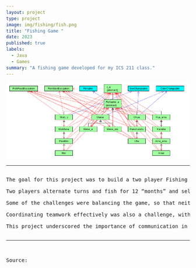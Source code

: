 ```yaml
---
layout: project
type: project
image: img/fishing/fish.png
title: "Fishing Game "
date: 2023
published: true
labels:
  - Java
  - Games
summary: "A fishing game developed for my ICS 211 class."
---
```


<img class="img-fluid" src="../img/fishing/fishing.png">


<hr>

<pre>

The goal for this project was to build a two player Fishing Tournament game using fish object classes.  
  
Two players alternate turns and fish for 12 “months” and sell their fish to raise the most money. Whoever raises the most money during that time wins the game. During that time, there are illegal fish and the player has the choice of whether they keep or return the illegal fish. To keep th fish, the player must bribe the policeman to keep the fish but if the bribe is not high enough, the player recieves a fine, hindering their chances to win.

Some of the challenges were balancing the game, so that neither player had an advantage and creating a convincing stock market simulation.  We wanted the game to be fun to play and make sure it wasn’t too easy to win, so we added extra interactions with the police and fish buyer to keep it exciting. 

Coordinating teamwork effectively was also a challenge, with each team member responsible for specific fish families, and handling various classes and arrays, including child, parent, and superclass, sorting them by size.

This project underscored the importance of communication in collaborative coding, mirroring professional settings where individuals are tasked with specific responsibilities. The experience enhanced my sense of responsibility and deepened my understanding of Java and data structures, ultimately leaving me satisfied with the project's outcome.

<hr>

Source: <a href="https://github.com/ICSatKCC/assignment-6---lawai-a-fishing-game-saucy-mamas"><i class="large github icon ">
